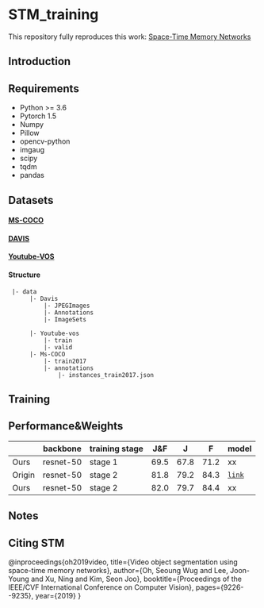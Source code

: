 # STM_training
This repository fully reproduces this work: [Space-Time Memory Networks](https://openaccess.thecvf.com/content_ICCV_2019/html/Oh_Video_Object_Segmentation_Using_Space-Time_Memory_Networks_ICCV_2019_paper.html)

## Introduction

## Requirements
- Python >= 3.6
- Pytorch 1.5
- Numpy
- Pillow
- opencv-python
- imgaug
- scipy
- tqdm
- pandas

## Datasets

#### [MS-COCO](https://cocodataset.org/#home)
#### [DAVIS](https://davischallenge.org/)
#### [Youtube-VOS](https://youtube-vos.org/)

#### Structure
```
 |- data
      |- Davis
          |- JPEGImages
          |- Annotations
          |- ImageSets
      
      |- Youtube-vos
          |- train
          |- valid
      |- Ms-COCO
          |- train2017
          |- annotations
              |- instances_train2017.json
```

## Training

## Performance&Weights

|  | backbone |  training stage | J&F | J |  F  | model |
| ------------- | ------------- | ------------- | ------------- | ------------- | ------------- | ------------- |
| Ours| resnet-50 |  stage 1 | 69.5 | 67.8 | 71.2 | xx |
| Origin | resnet-50 | stage 2 | 81.8 | 79.2 | 84.3 | [`link`](https://github.com/seoungwugoh/STM) |
| Ours| resnet-50 | stage 2 | 82.0 | 79.7 | 84.4 | xx |

## Notes

## Citing STM
@inproceedings{oh2019video,
  title={Video object segmentation using space-time memory networks},
  author={Oh, Seoung Wug and Lee, Joon-Young and Xu, Ning and Kim, Seon Joo},
  booktitle={Proceedings of the IEEE/CVF International Conference on Computer Vision},
  pages={9226--9235},
  year={2019}
}
